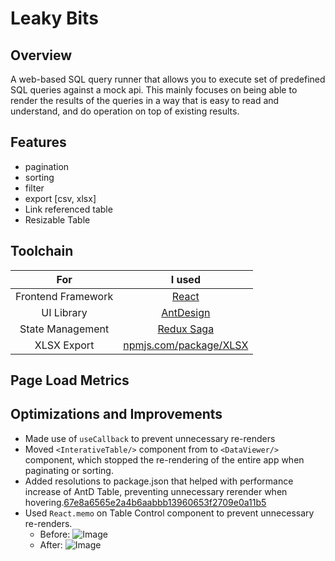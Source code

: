 # Leaky Bits

## Overview

A web-based SQL query runner that allows you to execute set of predefined SQL queries against a mock api.
This mainly focuses on being able to render the results of the queries in a way that is easy to read and understand, and
do operation on top of existing results.

## Features

- pagination
- sorting
- filter
- export [csv, xlsx]
- Link referenced table
- Resizable Table

## Toolchain

|        For         |                            I used                            |
|:------------------:|:------------------------------------------------------------:|
| Frontend Framework |                [React](https://reactjs.org/)                 |
|     UI Library     |               [AntDesign](https://ant.design)                |
|  State Management  |           [Redux Saga](https://redux-saga.js.org)            |
|    XLSX Export     | [npmjs.com/package/XLSX](https://www.npmjs.com/package/xlsx) |  

## Page Load Metrics

## Optimizations and Improvements

- Made use of `useCallback` to prevent unnecessary re-renders
- Moved `<InterativeTable/>` component from <App/>  to `<DataViewer/>` component, which stopped the re-rendering of the
  entire app when paginating or sorting.
- Added resolutions to package.json that helped with performance increase of AntD Table, preventing unnecessary rerender
  when
  hovering.[67e8a6565e2a4b6aabbb13960653f2709e0a11b5](https://github.com/NikhilCodes/leaky-bits/commit/67e8a6565e2a4b6aabbb13960653f2709e0a11b5)
- Used `React.memo` on Table Control component to prevent unnecessary re-renders.
  - Before: ![Image](https://i.ibb.co/nwFb3sC/Screenshot-2022-05-29-at-12-15-26-AM.png)
  - After: ![Image](https://i.ibb.co/2FqcP3D/Screenshot-2022-05-29-at-12-11-21-AM.png)
